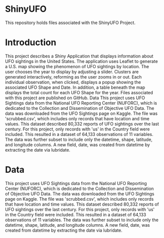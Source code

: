 # ShinyUFO
This repository holds files associated with the ShinyUFO Project.

# Introduction
This project describes a Shiny Application that displays information about UFO sightings in the United States.
The application uses Leaflet to generate a U.S. map showing the phenomenon of UFO sightings by location. The user chooses the year to display by adjusting a slider.
Clusters are generated interactively, reforming as the user zooms in or out.
Each individual observation, when clicked, displays a popup showing the associated UFO Shape and Date.
In addition, a table beneath the map displays the total count for each UFO Shape for the year.
Files associated with this project are published on GitHub.
Data
This project uses UFO Sightings data from the National UFO Reporting Center (NUFORC), which is dedicated to the Collection and Dissemination of Objective UFO Data.
The data was downloaded from the UFO Sightings page on Kaggle. The file was 'scrubbed.csv', which includes only records that have location and time values.
This dataset described 80,332 reports of UFO sightings over the last century. For this project, only records with 'us' in the Country field were included. This resulted in a dataset of 64,133 observations of 11 variables. The data was further subset to include only the datetime, shape, latitude, and longitude columns. A new field, date, was created from datetime by extracting the date via lubridate.

# Data
This project uses UFO Sightings data from the National UFO Reporting Center (NUFORC), which is dedicated to the Collection and Dissemination of Objective UFO Data.
The data was downloaded from the UFO Sightings page on Kaggle. The file was 'scrubbed.csv', which includes only records that have location and time values.
This dataset described 80,332 reports of UFO sightings over the last century. For this project, only records with 'us' in the Country field were included. This resulted in a dataset of 64,133 observations of 11 variables. The data was further subset to include only the datetime, shape, latitude, and longitude columns. A new field, date, was created from datetime by extracting the date via lubridate.
